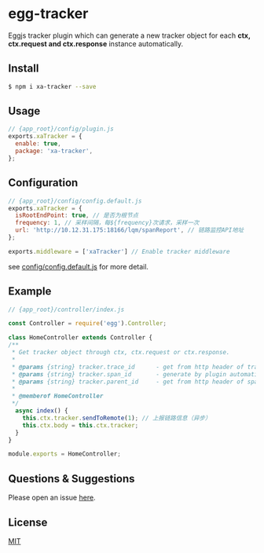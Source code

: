 # egg-tracker

  Eggjs tracker plugin which can generate a new tracker object for each **ctx, ctx.request and ctx.response** instance automatically.

## Install

```bash
$ npm i xa-tracker --save
```

## Usage

```js
// {app_root}/config/plugin.js
exports.xaTracker = {
  enable: true,
  package: 'xa-tracker',
};
```

## Configuration

```js
// {app_root}/config/config.default.js
exports.xaTracker = {
  isRootEndPoint: true, // 是否为根节点
  frequency: 1, // 采样间隔，每${frequency}次请求，采样一次
  url: 'http://10.12.31.175:18166/lqm/spanReport', // 链路监控API地址
};

exports.middleware = ['xaTracker'] // Enable tracker middleware

```

see [config/config.default.js](config/config.default.js) for more detail.

## Example
```js
// {app_root}/controller/index.js

const Controller = require('egg').Controller;

class HomeController extends Controller {
/**
 * Get tracker object through ctx, ctx.request or ctx.response.
 *
 * @params {string} tracker.trace_id      - get from http header of trace-id or autoGenerate by plugin if rootEndPoint is true.
 * @params {string} tracker.span_id       - generate by plugin automatically.
 * @params {string} tracker.parent_id     - get from http header of span-id or autoGenerate by plugin if rootEndPoint is true.
 * 
 * @memberof HomeController
 */
  async index() {
    this.ctx.tracker.sendToRemote(1); // 上报链路信息（异步）
    this.ctx.body = this.ctx.tracker;
  }
}

module.exports = HomeController;
```


## Questions & Suggestions

Please open an issue [here](https://github.com/JsonMa/egg-tracker/issues).

## License

[MIT](LICENSE)
